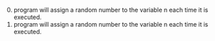 0.  program will assign a random number to the variable n each time it is executed.
1. program will assign a random number to the variable n each time it is executed.

